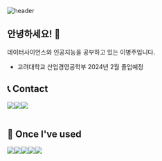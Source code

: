 
![header](https://capsule-render.vercel.app/api?type=waving&height=250&color=gradient&customColorList=0,2,2,5,30&text=Welcome!&reversal=false&fontAlign=50&textBg=false&desc=Lee%20Byeongju's%20GitHub&descAlign=70&descAlignY=55&fontAlignY=40)  

##  안녕하세요! 👋  
데이터사이언스와 인공지능을 공부하고 있는 이병주입니다.  
- 고려대학교 산업경영공학부 2024년 2월 졸업예정


## 📞  Contact
<div style="display:flex; flex-direction:row;">
     <a href="https://www.linkedin.com/in/byeongju-lee-19a9ab259/">
        <img src="https://img.shields.io/badge/LinkedIn-0A66C2?style=for-the-badge&logo=LinkedIn&logoColor=white"> 
    </a>
    <a href="mailto:wcn05217@naver.com">
        <img src="https://img.shields.io/badge/Mail-03C75A?style=for-the-badge&logo=Mail.Ru&logoColor=white"> 
    </a>
    <a href="https://leebyeongju.notion.site/3f7237516ce344e2a94a5ec830d26bfe?pvs=4">
        <img src="https://img.shields.io/badge/Notion-000000?style=for-the-badge&logo=Notion&logoColor=white"> 
    </a>

</div><br>

## 🔨  Once I've used
<div style="display:flex; flex-direction:row;"> 
    <img src="https://img.shields.io/badge/python-3776AB?style=for-the-badge&logo=python&logoColor=white"> 
    <img src="https://img.shields.io/badge/OpenCV-5C3EE8?style=for-the-badge&logo=opencv&logoColor=white"> 
    <img src="https://img.shields.io/badge/PyTorch-EE4C2C?style=for-the-badge&logo=pytorch&logoColor=white"> 
    <img src="https://img.shields.io/badge/TensorFlow-FF6F00?style=for-the-badge&logo=opencv&logoColor=white"> 
    <img src="https://img.shields.io/badge/mysql-4479A1?style=for-the-badge&logo=mysql&logoColor=white"> 
    <br>
</div><br>
</div>
